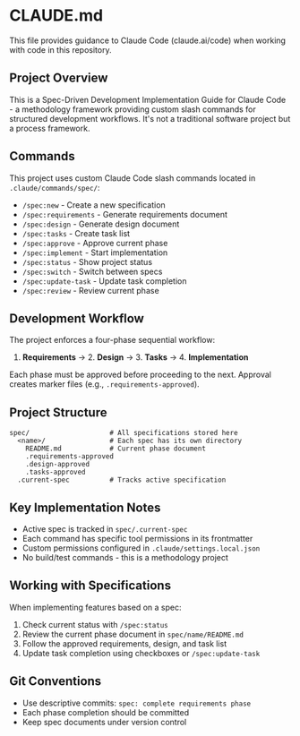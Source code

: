# CLAUDE.md

This file provides guidance to Claude Code (claude.ai/code) when working with code in this repository.

## Project Overview

This is a Spec-Driven Development Implementation Guide for Claude Code - a methodology framework providing custom slash commands for structured development workflows. It's not a traditional software project but a process framework.

## Commands

This project uses custom Claude Code slash commands located in `.claude/commands/spec/`:

- `/spec:new` - Create a new specification
- `/spec:requirements` - Generate requirements document
- `/spec:design` - Generate design document
- `/spec:tasks` - Create task list
- `/spec:approve` - Approve current phase
- `/spec:implement` - Start implementation
- `/spec:status` - Show project status
- `/spec:switch` - Switch between specs
- `/spec:update-task` - Update task completion
- `/spec:review` - Review current phase

## Development Workflow

The project enforces a four-phase sequential workflow:

1. **Requirements** → 2. **Design** → 3. **Tasks** → 4. **Implementation**

Each phase must be approved before proceeding to the next. Approval creates marker files (e.g., `.requirements-approved`).

## Project Structure

```
spec/                    # All specifications stored here
  <name>/                # Each spec has its own directory
    README.md            # Current phase document
    .requirements-approved
    .design-approved
    .tasks-approved
  .current-spec          # Tracks active specification
```

## Key Implementation Notes

- Active spec is tracked in `spec/.current-spec`
- Each command has specific tool permissions in its frontmatter
- Custom permissions configured in `.claude/settings.local.json`
- No build/test commands - this is a methodology project

## Working with Specifications

When implementing features based on a spec:
1. Check current status with `/spec:status`
2. Review the current phase document in `spec/name/README.md`
3. Follow the approved requirements, design, and task list
4. Update task completion using checkboxes or `/spec:update-task`

## Git Conventions

- Use descriptive commits: `spec: complete requirements phase`
- Each phase completion should be committed
- Keep spec documents under version control
